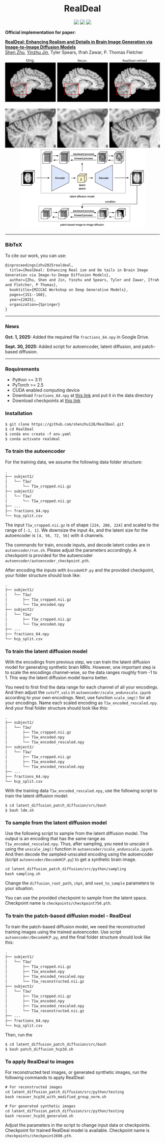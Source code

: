 <h1 align="center">
  <b>RealDeal</b><br>
</h1>

<p align="center">
      <a href="https://www.python.org/">
        <img src="https://img.shields.io/badge/Python-3.11-ff69b4.svg" /></a>
       <a href= "https://pytorch.org/">
        <img src="https://img.shields.io/badge/PyTorch-2.5-2BAF2B.svg" /></a>
      <a href= "https://arxiv.org/abs/2507.18830">
        <img src="https://img.shields.io/badge/arXiv-2507.18830-b31b1b.svg" /></a>
</p>

**Official implementation for paper:**

[**RealDeal: Enhancing Realism and Details in Brain Image Generation via Image-to-Image Diffusion Models**](https://arxiv.org/abs/2507.18830)<br/>
[Shen Zhu](https://www.linkedin.com/in/shen-z-7659471a4/), 
[Yinzhu Jin](https://www.linkedin.com/in/yinzhu-jin-635514227/), 
Tyler Spears, 
Ifrah Zawar,
P. Thomas Fletcher 

<p align="center">
  <img src=assets/qualitative_recon.png />
  <img src=assets/model.png />
</p>



---

### BibTeX

To cite our work, you can use:
```
@inproceedings{zhu2025realdeal,
  title={RealDeal: Enhancing Real ism and De tails in Brain Image Generation via Image-to-Image Diffusion Models},
  author={Zhu, Shen and Jin, Yinzhu and Spears, Tyler and Zawar, Ifrah and Fletcher, P Thomas},
  booktitle={MICCAI Workshop on Deep Generative Models},
  pages={151--160},
  year={2025},
  organization={Springer}
}
```

---

### News
**Oct. 1, 2025:** Added the required file `fractions_64.npy` in Google Drive.

**Sept. 30, 2025:** Added script for autoencoder, latent diffusion, and patch-based diffusion.

---

### Requirements
- Python >= 3.11
- PyTorch >= 2.5
- CUDA enabled computing device
- Download `fractions_64.npy` at [this link](https://drive.google.com/drive/folders/1opL9r4nqrAh4fqMVL3Qr_UajNoX8-lJI?usp=sharing) and put it in the data directory
- Download checkpoints at [this link](https://drive.google.com/drive/folders/1opL9r4nqrAh4fqMVL3Qr_UajNoX8-lJI?usp=sharing)

### Installation
```
$ git clone https://github.com/shenzhu128/RealDeal.git
$ cd RealDeal
$ conda env create -f env.yaml
$ conda activate realdeal
```

### To train the autoencoder

For the training data, we assume the following data folder structure:

```
.
├── subject1/
│   └── T1w/
│       └── T1w_cropped.nii.gz
├── subject2/
│   └── T1w/
│       └── T1w_cropped.nii.gz
├── ...
├── fractions_64.npy
└── hcp_split.csv
```

The input `T1w_cropped.nii.gz` is of shape `[224, 288, 224]` and scaled to the range of `[-1, 1]`. We downsize the input 4x, and the latent size for the autoencoder is `[4, 56, 72, 56]` with 4 channels.

The commands for train, encode inputs, and decode latent codes are in `autoencoder/run.sh`. Please adjust the parameters accordingly. A checkpoint is provided for the autoencoder `autoencoder/autoencoder_checkpoint.pth`.

After encoding the inputs with `EncodeHCP.py` and the provided checkpoint, your folder structure should look like:
```
.
├── subject1/
│   └── T1w/
│       ├── T1w_cropped.nii.gz
│       └── T1w_encoded.npy
├── subject2/
│   └── T1w/
│       ├── T1w_cropped.nii.gz
│       └── T1w_encoded.npy
├── ...
├── fractions_64.npy
└── hcp_split.csv
```

### To train the latent diffusion model

With the encodings from previous step, we can train the latent diffusion model for generating synthetic brain MRIs. However, one important step is to scale the encodings channel-wise, so the data ranges roughly from -1 to 1. This way the latent diffusion model learns better.

You need to first find the data range for each channel of all your encodings. And then adjust the  `cutoff_vals` in `autoencoder/scale_andunscale.ipynb` according to your own encodings. Next, use function `scale_img()` for all your encodings. Name each scaled encoding as `T1w_encoded_rescaled.npy`. And your final folder structure should look like this:
```
.
├── subject1/
│   └── T1w/
│       ├── T1w_cropped.nii.gz
│       ├── T1w_encoded.npy
│       └── T1w_encoded_rescaled.npy
├── subject2/
│   └── T1w/
│       ├── T1w_cropped.nii.gz
│       ├── T1w_encoded.npy
│       └── T1w_encoded_rescaled.npy
├── ...
├── fractions_64.npy
└── hcp_split.csv
```

With the training data `T1w_encoded_rescaled.npy`, use the following script to train the latent diffusion model:
```
$ cd latent_diffusion_patch_diffusion/src/bash
$ bash ldm.sh
```

### To sample from the latent diffusion model

Use the following script to sample from the latent diffusion model. The output is an encoding that has the same range as `T1w_encoded_rescaled.npy`. Thus, after sampling, you need to unscale it using the `unscale_img()` function in `autoencoder/scale_andunscale.ipynb`. And then decode the sampled-unscaled encoding using the autoencoder (script `autoencoder/DecodeHCP.py`) to get a synthetic brain image. 
```
cd latent_diffusion_patch_diffusion/src/python/sampling
bash sampling.sh
```

Change the `diffusion_root_path`, `ckpt`, and `need_to_sample` parameters to your situation.

You can use the provided checkpoint to sample from the latent space. Checkpoint name is `checkpoints/checkpoint750.pth`.

### To train the patch-based diffusion model - RealDeal

To train the patch-based diffusion model, we need the reconstructed training images using the trained autoencoder. Use script `autoencoder/DecodeHCP.py`, and the final folder structure should look like this:
```
.
├── subject1/
│   └── T1w/
│       ├── T1w_cropped.nii.gz
│       ├── T1w_encoded.npy
│       ├── T1w_encoded_rescaled.npy
│       └── T1w_reconstructed.nii.gz
├── subject2/
│   └── T1w/
│       ├── T1w_cropped.nii.gz
│       ├── T1w_encoded.npy
│       ├── T1w_encoded_rescaled.npy
│       └── T1w_reconstructed.nii.gz
├── ...
├── fractions_64.npy
└── hcp_split.csv
```

Then, run the 
```
$ cd latent_diffusion_patch_diffusion/src/bash
$ bash patch_diffusion_hcp3d.sh
```

### To apply RealDeal to images

For reconstructed test images, or generated synthetic images, run the following commands to apply RealDeal:

```
# For reconstructed images
cd latent_diffusion_patch_diffusion/src/python/testing
bash recover_hcp3d_with_modified_group_norm.sh
```

```
# For generated synthetic images
cd latent_diffusion_patch_diffusion/src/python/testing
bash recover_hcp3d_generated.sh
```

Adjust the parameters in the script to change input data or checkpoints. Checkpoint for trained RealDeal model is available. Checkpoint name is `checkpoints/checkpoint2690.pth`.

